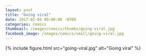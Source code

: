 ```yaml
---
layout: post
title: "Going viral"
date: 2017-02-04 00:00:06 -0700
categories: comics
thumbnail: /images/comics/thumbs/going-viral.jpg
facebook_image: /images/comics/small/going-viral.jpg
---
```


{% include figure.html src="going-viral.jpg" alt="Going viral" %}

